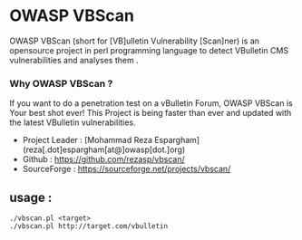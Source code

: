 OWASP VBScan 
======

OWASP VBScan  (short for [VB]ulletin Vulnerability [Scan]ner)  is an opensource project in perl programming language to detect VBulletin CMS vulnerabilities and analyses them .

### Why OWASP VBScan  ?

If you want to do a penetration test on a vBulletin Forum, OWASP VBScan  is Your best shot ever!
This Project is being faster than ever and updated with the latest VBulletin vulnerabilities.



*    Project Leader     :   [Mohammad Reza Espargham] (reza[.dot]espargham[at@]owasp[dot.]org)
*    Github      :   https://github.com/rezasp/vbscan/
*    SourceForge :   https://sourceforge.net/projects/vbscan/


usage :
------
```	
./vbscan.pl <target>
./vbscan.pl http://target.com/vbulletin
```
